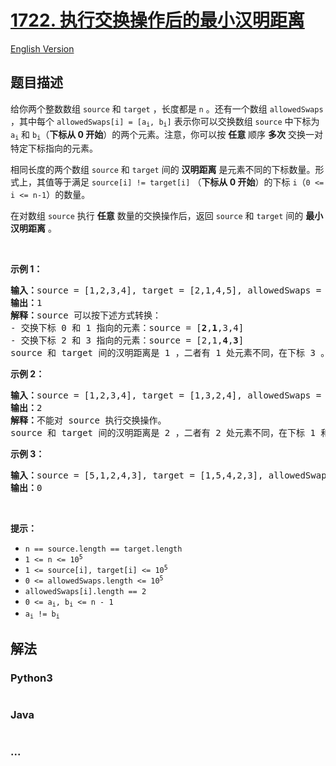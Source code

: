 # [1722. 执行交换操作后的最小汉明距离](https://leetcode-cn.com/problems/minimize-hamming-distance-after-swap-operations)

[English Version](/solution/1700-1799/1722.Minimize%20Hamming%20Distance%20After%20Swap%20Operations/README_EN.md)

## 题目描述

<!-- 这里写题目描述 -->
<p>给你两个整数数组 <code>source</code> 和 <code>target</code> ，长度都是 <code>n</code> 。还有一个数组 <code>allowedSwaps</code> ，其中每个 <code>allowedSwaps[i] = [a<sub>i</sub>, b<sub>i</sub>]</code> 表示你可以交换数组 <code>source</code> 中下标为 <code>a<sub>i</sub></code> 和 <code>b<sub>i</sub></code>（<strong>下标从 0 开始</strong>）的两个元素。注意，你可以按 <strong>任意</strong> 顺序 <strong>多次</strong> 交换一对特定下标指向的元素。</p>

<p>相同长度的两个数组 <code>source</code> 和 <code>target</code> 间的 <strong>汉明距离</strong> 是元素不同的下标数量。形式上，其值等于满足 <code>source[i] != target[i]</code> （<strong>下标从 0 开始</strong>）的下标 <code>i</code>（<code>0 &lt;= i &lt;= n-1</code>）的数量。</p>

<p>在对数组 <code>source</code> 执行 <strong>任意</strong> 数量的交换操作后，返回 <code>source</code> 和 <code>target</code> 间的 <strong>最小汉明距离</strong> 。</p>

<p> </p>

<p><strong>示例 1：</strong></p>

<pre><strong>输入：</strong>source = [1,2,3,4], target = [2,1,4,5], allowedSwaps = [[0,1],[2,3]]
<strong>输出：</strong>1
<strong>解释：</strong>source 可以按下述方式转换：
- 交换下标 0 和 1 指向的元素：source = [<strong>2</strong>,<strong>1</strong>,3,4]
- 交换下标 2 和 3 指向的元素：source = [2,1,<strong>4</strong>,<strong>3</strong>]
source 和 target 间的汉明距离是 1 ，二者有 1 处元素不同，在下标 3 。
</pre>

<p><strong>示例 2：</strong></p>

<pre><strong>输入：</strong>source = [1,2,3,4], target = [1,3,2,4], allowedSwaps = []
<strong>输出：</strong>2
<strong>解释：</strong>不能对 source 执行交换操作。
source 和 target 间的汉明距离是 2 ，二者有 2 处元素不同，在下标 1 和下标 2 。</pre>

<p><strong>示例 3：</strong></p>

<pre><strong>输入：</strong>source = [5,1,2,4,3], target = [1,5,4,2,3], allowedSwaps = [[0,4],[4,2],[1,3],[1,4]]
<strong>输出：</strong>0
</pre>

<p> </p>

<p><strong>提示：</strong></p>

<ul>
	<li><code>n == source.length == target.length</code></li>
	<li><code>1 &lt;= n &lt;= 10<sup>5</sup></code></li>
	<li><code>1 &lt;= source[i], target[i] &lt;= 10<sup>5</sup></code></li>
	<li><code>0 &lt;= allowedSwaps.length &lt;= 10<sup>5</sup></code></li>
	<li><code>allowedSwaps[i].length == 2</code></li>
	<li><code>0 &lt;= a<sub>i</sub>, b<sub>i</sub> &lt;= n - 1</code></li>
	<li><code>a<sub>i</sub> != b<sub>i</sub></code></li>
</ul>

## 解法

<!-- 这里可写通用的实现逻辑 -->

<!-- tabs:start -->

### **Python3**

<!-- 这里可写当前语言的特殊实现逻辑 -->

```python

```

### **Java**

<!-- 这里可写当前语言的特殊实现逻辑 -->

```java

```

### **...**

```

```

<!-- tabs:end -->
